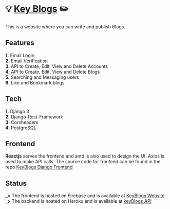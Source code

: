 # 💡 [Key Blogs](https://keyblogs.web.app) ✏️

This is a website where you can write and publish Blogs. <br />

## Features

**1.** Email Login <br />
**2.** Email Verification <br />
**3.** API to Create, Edit, View and Delete Accounts <br />
**4.** API to Create, Edit, View and Delete Blogs <br />
**5.** Searching and Messaging users <br />
**6.** Like and Bookmark blogs <br />

## Tech

**1.** Django 3 <br />
**2.** Django-Rest-Framework <br />
**3.** Corsheaders <br />
**4.** PostgreSQL <br />

## Frontend

**Reactjs** serves the frontend and antd is also used to design the UI. Axios is used to make API calls. The source code for frontend can be found in the repo [KeyBlogs Django Frontend](https://github.com/nandan-unni/KeyBlogs-React-Frontend) <br />

## Status

**_>** The frontend is hosted on Firebase and is available at [KeyBlogs Website](https://keyblogs.web.app)<br />
**_>** The backend is hosted on Heroku and is available at [keyBlogs API](http://keyblogs.herokuapp.com/api/)<br />